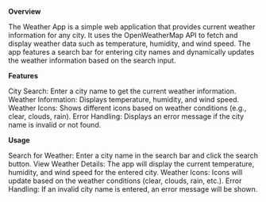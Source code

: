 __Overview__

The Weather App is a simple web application that provides current weather information for any city. It uses the OpenWeatherMap API to fetch and display weather data such as temperature, humidity, and wind speed. The app features a search bar for entering city names and dynamically updates the weather information based on the search input.

__Features__

  City Search: Enter a city name to get the current weather information.
  Weather Information: Displays temperature, humidity, and wind speed.
  Weather Icons: Shows different icons based on weather conditions (e.g., clear, clouds, rain).
  Error Handling: Displays an error message if the city name is invalid or not found.

  __Usage__

  Search for Weather: Enter a city name in the search bar and click the search button.
  View Weather Details: The app will display the current temperature, humidity, and wind speed for the entered city.
  Weather Icons: Icons will update based on the weather conditions (clear, clouds, rain, etc.).
  Error Handling: If an invalid city name is entered, an error message will be shown.
